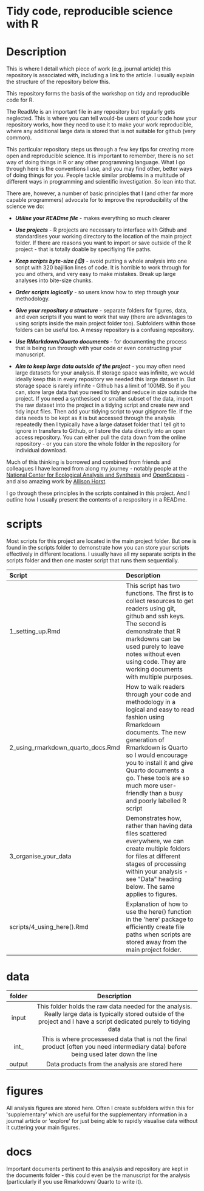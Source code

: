 # Tidy code, reproducible science with R


# Description

This is where I detail which piece of work (e.g. journal article) this repository is associated with, including a link to the article. I usually explain the structure of the repository below this.

This repository forms the basis of the workshop on tidy and reproducible code for R.

The ReadMe is an important file in any repository but regularly gets neglected. This is where you can tell would-be users of your code how your repository works, how they need to use it to make your work reproducible, where any additional large data is stored that is not suitable for github (very common).

This particular repository steps us through a few key tips for creating more open and reproducible science. It is important to remember, there is no set way of doing things in R or any other programming language. What I go through here is the conventions I use, and you may find other, better ways of doing things for you. People tackle similar problems in a multitude of different ways in programming and scientific investigation. So lean into that.

There are, however, a number of basic principles that I (and other far more capable programmers) advocate for to improve the reproducibility of the science we do:

-   ***Utilise your READme file*** - makes everything so much clearer

-   ***Use projects*** - R projects are necessary to interface with Github and standardises your working directory to the location of the main project folder. If there are reasons you want to import or save outside of the R project - that is totally doable by specifiying file paths.

-   ***Keep scripts byte-size (😉)*** - avoid putting a whole analysis into one script with 320 bajillion lines of code. It is horrible to work through for you and others, and very easy to make mistakes. Break up large analyses into bite-size chunks.

-   ***Order scripts logically*** - so users know how to step through your methodology.

-   ***Give your repository a structure*** - separate folders for figures, data, and even scripts if you want to work that way (there are advantages to using scripts inside the main project folder too). Subfolders within those folders can be useful too. A messy repository is a confusing repository.

-   ***Use RMarkdown/Quarto documents*** - for documenting the process that is being run through with your code or even constructing your manuscript.

-   ***Aim to keep large data outside of the project*** - you may often need large datasets for your analysis. If storage space was infinite, we would ideally keep this in every repository we needed this large dataset in. But storage space is rarely infinite - Github has a limit of 100MB. So if you can, store large data that you need to tidy and reduce in size outside the project. If you need a synthesised or smaller subset of the data, import the raw dataset into the project in a tidying script and create new and tidy input files. Then add your tidying script to your gitignore file. If the data needs to be kept as it is but accessed through the analysis repeatedly then I typically have a large dataset folder that I tell git to ignore in transfers to Github, or I store the data directly into an open access repository. You can either pull the data down from the online repository - or you can store the whole folder in the repository for individual download.

Much of this thinking is borrowed and combined from friends and colleagues I have learned from along my journey - notably people at the [National Center for Ecological Analysis and Synthesis](https://www.nceas.ucsb.edu/) and [OpenScapes](https://www.openscapes.org/) - and also amazing work by [Allison Horst](https://allisonhorst.com/).


I go through these principles in the scripts contained in this project. And I outline how I usually present the contents of a respository in a READme.



# scripts

Most scripts for this project are located in the main project folder. But one is found in the scripts folder to demonstrate how you can store your scripts effectively in different locations. I usually have all my separate scripts in the scripts folder and then one master script that runs them sequentially.

| Script                            | Description                                                                                                                                                                                                                                                                                                                 |
|:---------------------|:------------------------------------------------|
| 1_setting_up.Rmd                  | This script has two functions. The first is to collect resources to get readers using git, github and ssh keys. The second is demonstrate that R markdowns can be used purely to leave notes without even using code. They are working documents with multiple purposes.                                                    |
| 2_using_rmarkdown_quarto_docs.Rmd | How to walk readers through your code and methodology in a logical and easy to read fashion using Rmarkdown documents. The new generation of Rmarkdown is Quarto so I would encourage you to install it and give Quarto documents a go. These tools are so much more user-friendly than a busy and poorly labelled R script |
| 3_organise_your_data              | Demonstrates how, rather than having data files scattered everywhere, we can create multiple folders for files at different stages of processing within your analysis - see "Data" heading below. The same applies to figures.                                                                                              |
| scripts/4_using_here().Rmd        | Explanation of how to use the here() function in the 'here' package to efficiently create file paths when scripts are stored away from the main project folder.                                                                                                                                                             |

# data

| folder |                                                                                Description                                                                                |
|:--------------------------:|:------------------------------------------:|
| input  | This folder holds the raw data needed for the analysis. Really large data is typically stored outside of the project and I have a script dedicated purely to tidying data |
| int\_  |                   This is where processesed data that is not the final product (often you need intermediary data) before being used later down the line                   |
| output |                                                              Data products from the analysis are stored here                                                              |

# figures

All analysis figures are stored here. Often I create subfolders within this for 'supplementary' which are useful for the supplementary information in a journal article or 'explore' for just being able to rapidly visualise data without it cuttering your main figures.

# docs

Important documents pertinent to this analysis and repository are kept in the documents folder - this could even be the manuscript for the analysis (particularly if you use Rmarkdown/ Quarto to write it).
